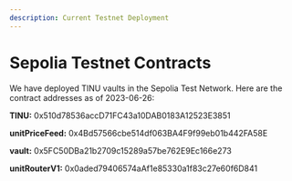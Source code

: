 ```yaml
---
description: Current Testnet Deployment
---
```


# Sepolia Testnet Contracts

We have deployed TINU vaults in the Sepolia Test Network. Here are the contract addresses as of 2023-06-26:

**TINU:** 0x510d78536accD71FC43a10DAB0183A12523E3851

**unitPriceFeed:** 0x4Bd57566cbe514df063BA4F9f99eb01b442FA58E

**vault:** 0x5FC50DBa21b2709c15289a57be762E9Ec166e273

**unitRouterV1:** 0x0aded79406574aAf1e85330a1f83c27e60f6D841
